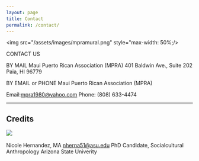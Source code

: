 ```yaml
---
layout: page
title: Contact
permalink: /contact/
---
```


<img src="/assets/images/mpramural.png" style="max-width: 50%;/>


CONTACT US

BY MAIL
Maui Puerto Rican Association (MPRA)
401 Baldwin Ave., Suite 202
Paia, HI 96779

BY EMAIL or PHONE
Maui Puerto Rican Association (MPRA)

Email:mpra1980@yahoo.com
Phone: (808) 633-4474


---

## Credits

<img src="/assets/images/nicole.png"/>

Nicole Hernandez, MA
nherna51@asu.edu
PhD Candidate, Socialcultural Anthropology
Arizona State Univerity 


